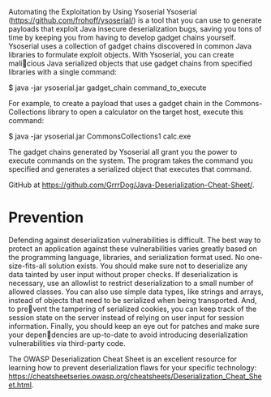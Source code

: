 Automating the Exploitation by Using Ysoserial
Ysoserial (https://github.com/frohoff/ysoserial/) is a tool that you can use to 
generate payloads that exploit Java insecure deserialization bugs, saving you 
tons of time by keeping you from having to develop gadget chains yourself.
Ysoserial uses a collection of gadget chains discovered in common Java 
libraries to formulate exploit objects. With Ysoserial, you can create malicious Java serialized objects that use gadget chains from specified libraries 
with a single command:

$ java -jar ysoserial.jar gadget_chain command_to_execute

For example, to create a payload that uses a gadget chain in the 
Commons-Collections library to open a calculator on the target host, 
execute this command:

$ java -jar ysoserial.jar CommonsCollections1 calc.exe

The gadget chains generated by Ysoserial all grant you the power to 
execute commands on the system. The program takes the command you 
specified and generates a serialized object that executes that command.

GitHub at https://github.com/GrrrDog/Java-Deserialization-Cheat-Sheet/.

# Prevention
Defending against deserialization vulnerabilities is difficult. The best way to 
protect an application against these vulnerabilities varies greatly based on 
the programming language, libraries, and serialization format used. No 
one-size-fits-all solution exists.
You should make sure not to deserialize any data tainted by user input 
without proper checks. If deserialization is necessary, use an allowlist to 
restrict deserialization to a small number of allowed classes.
You can also use simple data types, like strings and arrays, instead of 
objects that need to be serialized when being transported. And, to prevent the tampering of serialized cookies, you can keep track of the session 
state on the server instead of relying on user input for session information. 
Finally, you should keep an eye out for patches and make sure your dependencies are up-to-date to avoid introducing deserialization vulnerabilities 
via third-party code.

The OWASP Deserialization Cheat Sheet is an excellent resource for 
learning how to prevent deserialization flaws for your specific technology: 
https://cheatsheetseries.owasp.org/cheatsheets/Deserialization_Cheat_Sheet.html.
